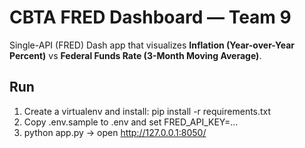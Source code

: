 ﻿# CBTA FRED Dashboard — Team 9

Single-API (FRED) Dash app that visualizes **Inflation (Year-over-Year Percent)** vs **Federal Funds Rate (3-Month Moving Average)**.

## Run
1) Create a virtualenv and install: pip install -r requirements.txt
2) Copy .env.sample to .env and set FRED_API_KEY=...
3) python app.py → open http://127.0.0.1:8050/

